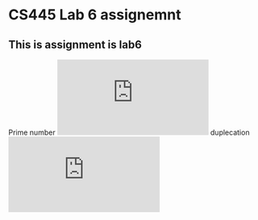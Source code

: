 # CS445 Lab 6 assignemnt 

## This is assignment is lab6


Prime number
![primeAsyc.js](https://github.com/gakalu/CS445---Lab/blob/main/lab5/prime.js)
duplecation
![duplicationAsyc,js](https://github.com/gakalu/CS445---Lab/blob/main/lab5/duplicate.js)

